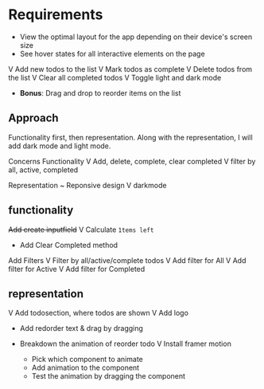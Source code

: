 
# Requirements
- View the optimal layout for the app depending on their device's screen size
- See hover states for all interactive elements on the page

V Add new todos to the list
V Mark todos as complete
V Delete todos from the list
V Clear all completed todos
V Toggle light and dark mode

- **Bonus**: Drag and drop to reorder items on the list
## Approach
Functionality first, then representation. Along with the representation, I will add dark mode and light mode.

Concerns
Functionality
V Add, delete, complete, clear completed
V filter by all, active, completed

Representation
~ Reponsive design
V darkmode

## functionality
~~Add create inputfield~~
V Calculate `1tems left`
- Add Clear Completed method

Add Filters
V Filter by all/active/complete todos
V Add filter for All
V Add filter for Active
V Add filter for Completed

## representation
V Add todosection, where todos are shown
V Add logo


- Add redorder text & drag by dragging

- Breakdown the animation of reorder todo
  V Install framer motion
  - Pick which component to animate
  - Add animation to the component
  - Test the animation by dragging the component

